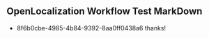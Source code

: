 ## OpenLocalization Workflow Test MarkDown
* 8f6b0cbe-4985-4b84-9392-8aa0ff0438a6 thanks!

<!--HONumber=Aug16_HO3-->



